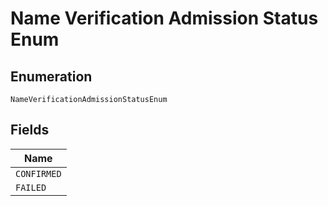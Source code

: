 
# Name Verification Admission Status Enum

## Enumeration

`NameVerificationAdmissionStatusEnum`

## Fields

| Name |
|  --- |
| `CONFIRMED` |
| `FAILED` |


